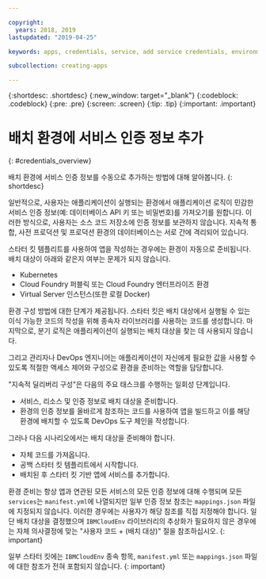 ```yaml
---

copyright:
  years: 2018, 2019
lastupdated: "2019-04-25"

keywords: apps, credentials, service, add service credentials, environment, deployment

subcollection: creating-apps

---
```


{:shortdesc: .shortdesc}
{:new_window: target="_blank"}
{:codeblock: .codeblock}
{:pre: .pre}
{:screen: .screen}
{:tip: .tip}
{:important: .important}

# 배치 환경에 서비스 인증 정보 추가
{: #credentials_overview}

배치 환경에 서비스 인증 정보를 수동으로 추가하는 방법에 대해 알아봅니다.
{: shortdesc}

<!-- After PUP: Maybe provide links to the credentials section of the programming guides, such as https://cloud.ibm.com/docs/swift/cloudnative/configuration.html#configuration-->

일반적으로, 사용자는 애플리케이션이 실행되는 환경에서 애플리케이션 로직이 민감한 서비스 인증 정보(예: 데이터베이스 API 키 또는 비밀번호)를 가져오기를 원합니다. 이러한 방식으로, 사용자는 소스 코드 저장소에 인증 정보를 보관하지 않습니다. 지속적 통합, 사전 프로덕션 및 프로덕션 환경의 데이터베이스는 서로 간에 격리되어 있습니다.

스타터 킷 템플리트를 사용하여 앱을 작성하는 경우에는 환경이 자동으로 준비됩니다. 배치 대상이 아래와 같은지 여부는 문제가 되지 않습니다.
<!-- Add links to the new topics in the /docs/resources repo when available-->
  * Kubernetes
  * Cloud Foundry 퍼블릭 또는 Cloud Foundry 엔터프라이즈 환경
  * Virtual Server 인스턴스(또한 로컬 Docker)
  
환경 구성 방법에 대한 단계가 제공됩니다. 스타터 킷은 배치 대상에서 실행될 수 있는 이식 가능한 코드의 작성을 위해 종속자 라이브러리를 사용하는 코드를 생성합니다. 마지막으로, 분기 로직은 애플리케이션이 실행되는 배치 대상을 찾는 데 사용되지 않습니다.

그리고 관리자나 DevOps 엔지니어는 애플리케이션이 자신에게 필요한 값을 사용할 수 있도록 적절한 액세스 제어와 구성으로 환경을 준비하는 역할을 담당합니다.

"지속적 딜리버리 구성"은 다음의 주요 태스크를 수행하는 일회성 단계입니다.
 * 서비스, 리소스 및 인증 정보로 배치 대상을 준비합니다.
 * 환경의 인증 정보를 올바르게 참조하는 코드를 사용하여 앱을 빌드하고 이를 해당 환경에 배치할 수 있도록 DevOps 도구 체인을 작성합니다.

그러나 다음 시나리오에서는 배치 대상을 준비해야 합니다.
 * 자체 코드를 가져옵니다.
 * 공백 스타터 킷 템플리트에서 시작합니다.
 * 배치된 후 스타터 킷 기반 앱에 서비스를 추가합니다.

환경 준비는 항상 앱과 연관된 모든 서비스의 모든 인증 정보에 대해 수행되며 모든 `services`는 `manifest.yml`에 나열되지만 일부 인증 정보 참조는 `mappings.json` 파일에 지정되지 않습니다. 이러한 경우에는 사용자가 해당 참조를 직접 지정해야 합니다. 일단 배치 대상을 결정했으며 `IBMCloudEnv` 라이브러리의 추상화가 필요하지 않은 경우에는 자체 의사결정에 맞는 "사용자 코드 + (배치 대상)" 절을 참조하십시오.
{: important}

일부 스타터 킷에는 `IBMCloudEnv` 종속 항목, `manifest.yml` 또는 `mappings.json` 파일에 대한 참조가 전혀 포함되지 않습니다.
{: important}
